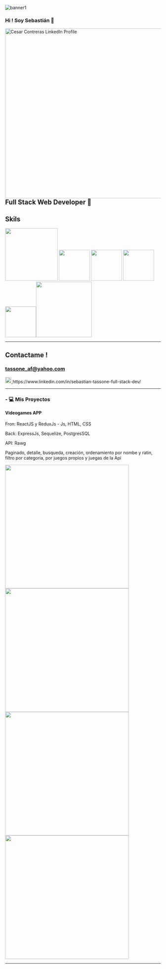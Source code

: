 ![banner1](https://user-images.githubusercontent.com/50562395/122629784-e96ef680-d095-11eb-9584-79ed3364e76a.png)
### Hi ! Soy Sebastián 👋 


<img src="https://user-images.githubusercontent.com/50562395/122630061-939b4e00-d097-11eb-8397-0efe970b2290.png" alt="Cesar Contreras LinkedIn Profile" width="550px" align="right"> 

## Full Stack Web Developer 🚀

## Skils 
<p width='40%' height="100%"align="center"> 
<div width=50%>
<img src="https://user-images.githubusercontent.com/50562395/122629406-1ec61500-d093-11eb-8626-06e987d91349.png" alt="" width="170"/> <img src="https://user-images.githubusercontent.com/50562395/122629620-c7c13f80-d094-11eb-8c0c-460b501666d6.png" alt="" width="100"/> <img src="https://user-images.githubusercontent.com/50562395/122629638-f2ab9380-d094-11eb-9688-a61290fe30e2.png" alt="" width="100"/> <img src="https://user-images.githubusercontent.com/50562395/122629651-07882700-d095-11eb-9081-2d350a8ad08a.png" alt="" width="100"/> <img src="https://user-images.githubusercontent.com/50562395/122629673-28507c80-d095-11eb-82b6-579d15f50fb6.png" alt="" width="100"/><img src="https://user-images.githubusercontent.com/50562395/122629744-a876e200-d095-11eb-92f1-d823f38125e0.png" alt="" width="180"/>
</p>

****
## Contactame !  
### tassone_af@yahoo.com
   <p>
      <a href="https://www.linkedin.com/in/sebastian-tassone-full-stack-dev/">
         <img src="https://www.vectorlogo.zone/logos/linkedin/linkedin-icon.svg" alt="Cesar Contreras LinkedIn Profile"  width="20">
      </a>https://www.linkedin.com/in/sebastian-tassone-full-stack-dev/
   </p>
   
*****
### - 💻 Mis Proyectos

#### Videogames APP 
 <p>Fron: ReactJS y ReduxJs - Js, HTML, CSS </p>
 <p>Back: ExpressJs, Sequelize, PostgresSQL</p>
 <p>API: Rawg</p>
 <p>Paginado, detalle, busqueda, creación, ordenamiento por nombe y ratin, filtro por categoria, por juegos propios y juegas de la Api</p>

<img src="https://user-images.githubusercontent.com/50562395/123038131-38829780-d3c6-11eb-9bdd-4cabc5a2ead5.png" alt="" width="400"/> <img src="https://user-images.githubusercontent.com/50562395/123038137-39b3c480-d3c6-11eb-8c61-abb4828f930a.png" alt="" width="400"/> <img src="https://user-images.githubusercontent.com/50562395/123038165-433d2c80-d3c6-11eb-86a8-f5769c557250.png" alt="" width="400"/> <img src="https://user-images.githubusercontent.com/50562395/123038140-3ae4f180-d3c6-11eb-82d2-ecdc7e17dd42.png" alt="" width="400"/> 



***
